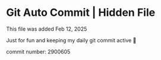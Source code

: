 # Git Auto Commit | Hidden File

This file was added Feb 12, 2025

Just for fun and keeping my daily git commit active 🤪

commit number: 2900605
